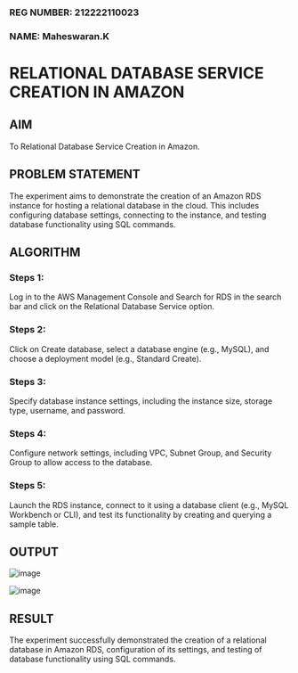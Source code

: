 ### REG NUMBER: 212222110023
### NAME: Maheswaran.K

# RELATIONAL DATABASE SERVICE CREATION IN AMAZON

## AIM
To Relational Database Service Creation in Amazon.

## PROBLEM STATEMENT
The experiment aims to demonstrate the creation of an Amazon RDS instance for hosting a relational database in the cloud. This includes configuring database settings, connecting to the instance, and testing database functionality using SQL commands.

## ALGORITHM
 ### Steps 1: 
 Log in to the AWS Management Console and Search for RDS in the search bar and click on the Relational Database Service option.
 ### Steps 2:
 Click on Create database, select a database engine (e.g., MySQL), and choose a deployment model (e.g., Standard Create).
 ### Steps 3:
 Specify database instance settings, including the instance size, storage type, username, and password.
 ### Steps 4:
 Configure network settings, including VPC, Subnet Group, and Security Group to allow access to the database.
 ### Steps 5:
 Launch the RDS instance, connect to it using a database client (e.g., MySQL Workbench or CLI), and test its functionality by creating and querying a sample table.

## OUTPUT
![image](https://github.com/user-attachments/assets/e485ea72-c601-46a6-90bb-7e704d25fa0e)

![image](https://github.com/user-attachments/assets/9310a379-240c-4416-a62e-09880dda9dbc)

## RESULT
The experiment successfully demonstrated the creation of a relational database in Amazon RDS, configuration of its settings, and testing of database functionality using SQL commands.
  


